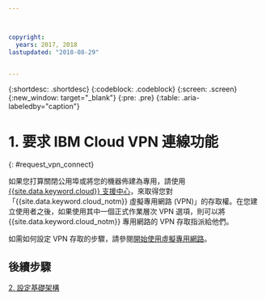 ```yaml
---



copyright:
  years: 2017, 2018
lastupdated: "2018-08-29"


---
```


{:shortdesc: .shortdesc}
{:codeblock: .codeblock}
{:screen: .screen}
{:new_window: target="_blank"}
{:pre: .pre}
{:table: .aria-labeledby="caption"}

# 1. 要求 IBM Cloud VPN 連線功能
{: #request_vpn_connect}

如果您打算關閉公用埠或將您的機器佈建為專用，請使用 [{{site.data.keyword.cloud}} 支援中心](https://console.bluemix.net/docs/get-support/howtogetsupport.html#getting-customer-support)，來取得您對「{{site.data.keyword.cloud_notm}} 虛擬專用網路 (VPN)」的存取權。在您建立使用者之後，如果使用其中一個正式作業層次 VPN 選項，則可以將 {{site.data.keyword.cloud_notm}} 專用網路的 VPN 存取指派給他們。

如需如何設定 VPN 存取的步驟，請參閱[開始使用虛擬專用網路](https://console.bluemix.net/docs/infrastructure/iaas-vpn/getting-started.html#getting-started-with-virtual-private-networking-vpn-)。

## 後續步驟

  [2. 設定基礎架構](/docs/infrastructure/sap-hana/hana-setting-up-infrastructure.html)
